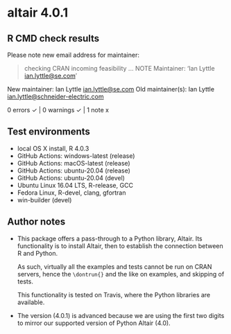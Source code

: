 # altair 4.0.1 

## R CMD check results

Please note new email address for maintainer:

> checking CRAN incoming feasibility ... NOTE
  Maintainer: ‘Ian Lyttle <ian.lyttle@se.com>’
  
  New maintainer:
    Ian Lyttle <ian.lyttle@se.com>
  Old maintainer(s):
    Ian Lyttle <ian.lyttle@schneider-electric.com>

0 errors ✓ | 0 warnings ✓ | 1 note x

## Test environments

* local OS X install, R 4.0.3
* GitHub Actions: windows-latest (release)
* GitHub Actions: macOS-latest (release)
* GitHub Actions: ubuntu-20.04 (release)
* GitHub Actions: ubuntu-20.04 (devel)
* Ubuntu Linux 16.04 LTS, R-release, GCC
* Fedora Linux, R-devel, clang, gfortran
* win-builder (devel)

## Author notes

* This package offers a pass-through to a Python library, Altair. Its 
  functionality is to install Altair, then to establish the connection between R
  and Python.

  As such, virtually all the examples and tests cannot be run on CRAN servers, 
  hence the `\dontrun{}` and the like on examples, and skipping of tests. 

  This functionality is tested on Travis, where the Python libraries are available.

* The version (4.0.1) is advanced because we are using the first two
  digits to mirror our supported version of Python Altair (4.0).
